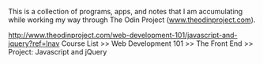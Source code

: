 This is a collection of programs, apps, and notes that I am accumulating while working my way through The Odin Project (www.theodinproject.com).

http://www.theodinproject.com/web-development-101/javascript-and-jquery?ref=lnav
Course List >> Web Development 101 >> The Front End >> Project: Javascript and jQuery
